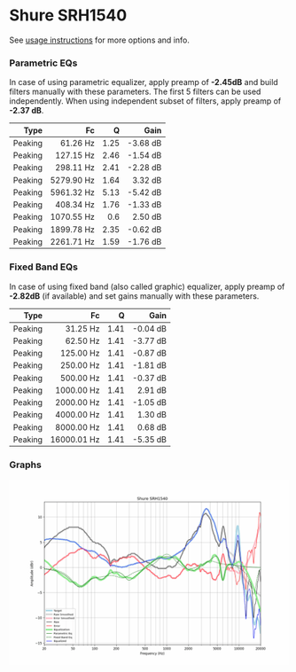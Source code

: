 # Shure SRH1540
See [usage instructions](https://github.com/jaakkopasanen/AutoEq#usage) for more options and info.

### Parametric EQs
In case of using parametric equalizer, apply preamp of **-2.45dB** and build filters manually
with these parameters. The first 5 filters can be used independently.
When using independent subset of filters, apply preamp of **-2.37 dB**.

| Type    | Fc         |    Q | Gain     |
|--------:|-----------:|-----:|---------:|
| Peaking | 61.26 Hz   | 1.25 | -3.68 dB |
| Peaking | 127.15 Hz  | 2.46 | -1.54 dB |
| Peaking | 298.11 Hz  | 2.41 | -2.28 dB |
| Peaking | 5279.90 Hz | 1.64 | 3.32 dB  |
| Peaking | 5961.32 Hz | 5.13 | -5.42 dB |
| Peaking | 408.34 Hz  | 1.76 | -1.33 dB |
| Peaking | 1070.55 Hz | 0.6  | 2.50 dB  |
| Peaking | 1899.78 Hz | 2.35 | -0.62 dB |
| Peaking | 2261.71 Hz | 1.59 | -1.76 dB |

### Fixed Band EQs
In case of using fixed band (also called graphic) equalizer, apply preamp of **-2.82dB**
(if available) and set gains manually with these parameters.

| Type    | Fc          |    Q | Gain     |
|--------:|------------:|-----:|---------:|
| Peaking | 31.25 Hz    | 1.41 | -0.04 dB |
| Peaking | 62.50 Hz    | 1.41 | -3.77 dB |
| Peaking | 125.00 Hz   | 1.41 | -0.87 dB |
| Peaking | 250.00 Hz   | 1.41 | -1.81 dB |
| Peaking | 500.00 Hz   | 1.41 | -0.37 dB |
| Peaking | 1000.00 Hz  | 1.41 | 2.91 dB  |
| Peaking | 2000.00 Hz  | 1.41 | -1.05 dB |
| Peaking | 4000.00 Hz  | 1.41 | 1.30 dB  |
| Peaking | 8000.00 Hz  | 1.41 | 0.68 dB  |
| Peaking | 16000.01 Hz | 1.41 | -5.35 dB |

### Graphs
![](./Shure%20SRH1540.png)